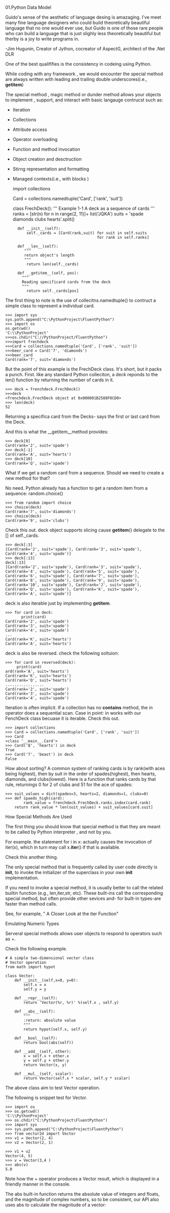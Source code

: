01.Python Data Model

Guido's sense of the aesthetic of language desing is amazaging. I've meet many fine language designers who could build theoretically beautiful language that no one would ever use, but Guido is one of those rare people who can build a language that is just slighly less theoretically beautiful but therby is a joy to write programs in.

-Jim Hugunin, Creator of Jython, cocreator of AspectG, architect of the .Net DLR



One of the best qualififies is the consistency in codeing using Python. 

While coding with any framework , we would encounter the special method are always written with leading and trailing double underscores(i.e., __getitem__)

The special method , magic method or dunder method allows your objects to implement , support, and interact with basic langauge contrucst such as:

- Iteration
- Collections
- Attribute access
- Operator overloading
- Function and method invocation
- Object creation and desctruction
- Stirng representation and formatting
- Managed contexts(i.e., with blocks )

    import collections
    
    Card = collections.namedtuple('Card', ['rank', 'suit'])
    
    class FrechDeck():
        '''
        Example 1-1
        A deck as a sequence of cards
        '''
        ranks = [str(n) for n in range(2, 11)]+ list('JQKA')
        suits = 'spade diamonds clubs hearts'.split()
    
        def __init__(self):
            self._cards = [Card(rank,suit) for suit in self.suits
                                           for rank in self.ranks]
    
        def __len__(self):
           """
           return object's length
           """
            return len(self._cards)
    
        def __getitem__(self, pos):
          """
          Reading specificard cards from the deck
          """
            return self._cards[pos]

The first thing to note is the use of collecitns.namedtuple() to contruct a simple class to represent a individual card.

    >>> import sys
    sys.path.append("C:\PythonProject\FluentPython")
    >>> import os
    os.getcwd()
    'C:\\PythonProject'
    >>>os.chdir("C://PythonProject/FluentPython")
    >>>import frechdeck
    >>>Card = collections.namedtuple('Card', ['rank', 'suit'])
    >>>beer_card = Card('7', 'diamonds')
    >>>beer_card
    Card(rank='7', suit='diamonds')

But the point of this example is the FrechDeck class. It's short, but it packs a punch. First. like any standard Python colleciton, a deck reponds to the len() function by returning the number of cards in it.

    >>> deck = frenchdeck.FrechDeck()
    >>>deck
    <frenchdeck.FrechDeck object at 0x000001B2588F0CD0>
    >>> len(deck)
    52

Returning a specifica card from the Decks- says the first or last card from the Deck.

And this is what the __getitem__method provides:

    >>> deck[0]
    Card(rank='2', suit='spade')
    >>> deck[-1]
    Card(rank='A', suit='hearts')
    >>> deck[10]
    Card(rank='Q', suit='spade')

What if we get a random card from a sequence. Should we need to create a new method for that?

No need. Python already has a function to get a random item from a sequence: random.choice()

    >>> from random import choice
    >>> choice(deck)
    Card(rank='7', suit='diamonds')
    >>> choice(deck)
    Card(rank='9', suit='clubs')

Check this out. deck object supports slicing cause __getitem__() delegate to the [] of self._cards.

    >>> deck[:3]
    [Card(rank='2', suit='spade'), Card(rank='3', suit='spade'), Card(rank='4', suit='spade')]
    >>> deck[:13]
    deck[:13]
    [Card(rank='2', suit='spade'), Card(rank='3', suit='spade'), Card(rank='4', suit='spade'), Card(rank='5', suit='spade'), Card(rank='6', suit='spade'), Card(rank='7', suit='spade'), Card(rank='8', suit='spade'), Card(rank='9', suit='spade'), Card(rank='10', suit='spade'), Card(rank='J', suit='spade'), Card(rank='Q', suit='spade'), Card(rank='K', suit='spade'), Card(rank='A', suit='spade')]
    

deck is also iterable just by implementing __getitem__.

    >>> for card in deck:
           print(card)    
    Card(rank='2', suit='spade')
    Card(rank='3', suit='spade')
    Card(rank='4', suit='spade')
    ...
    Card(rank='K', suit='hearts')
    Card(rank='A', suit='hearts')

deck is also be reversed. check the following soltuion:

    >>> for card in reversed(deck):
         print(card)
    ard(rank='A', suit='hearts')
    Card(rank='K', suit='hearts')
    Card(rank='Q', suit='hearts')
    .................
    Card(rank='2', suit='spade')
    Card(rank='3', suit='spade')
    Card(rank='4', suit='spade')

Iteration is often implicit. If a collection has no __contains__ method, the in operator does a sequential scan. Case in point: in works with our FenchDeck class becuase it is iterable. Check this out.

    >>> import collections
    >>> Card = collections.namedtuple('Card', ['rank', 'suit'])
    >>> Card
    <class '__main__.Card'>
    >>> Card('Q', 'hearts') in deck
    True
    >>> Card('7', 'beast') in deck
    False

 How about sorting? A common system of ranking cards is by rank(with aces being highest), then by suit in the order of spades(highest), then hearts, diamonds, and clubs(lowest). Here is a function that ranks cards by that rule, returnings 0 for 2 of clubs and 51 for the ace of spades:

    >>> suit_values = dict(spades=3, hearts=2, diamonds=1, clubs=0)
    >>> def spaeds_high(card):
        	rank_value = frenchdeck.FrechDeck.ranks.index(card.rank)
        return rank_value * len(suit_values) + suit_values[card.suit]

How Special Methods Are Used

The first thing you should know that special method is that they are meant to be called by Python interpreter , and not by you.

For example. the statement for i in x: actually causes the invocation of iter(x), which in turn may call x.__iter__() if that is available.

Check this another thing.

The only special method that is frequently called by user code directly is __init__, to invoke the initializer of the superclass in your own __init__ implementation.

If you need to invoke a special method, it is usually better to call the related builtin function (e.g., len,iter,str, etc). These built-ins call the corresponding special method, but often provide other sevices and- for built-in types-are faster than method calls. 

See, for example, " A Closer Look at the iter Function"

Emulating Numeric Types

Serveral special methods allows user objects to respond to operators such as +.

Check the following example.

    # A simple two-dimensional vector class
    # Vector operation
    from math import hypot
    
    class Vector:
        def __init__(self,x=0, y=0):
            self.x = x
            self.y = y
            
        def __repr__(self):
            return 'Vector(%r, %r)' %(self.x , self.y)
          
        def __abs__(self):
            """
            :return: absolute value
            """
            return hypot(self.x, self.y)
          
        def __bool__(self):
            return bool(abs(self))
          
        def __add__(self, other):
            x = self.x + other.x
            y = self.y + other.y
            return Vector(x, y)
    
        def __mul__(self, scalar):
            return Vector(self.x * scalar, self.y * scalar)

The above class aim to test Vector operation.

The following is snippet test for Vector.

    >>> import os
    >>> os.getcwd()
    'C:\\PythonProject'
    >>> os.chdir("C:\PythonProject\FluentPython")
    >>> import sys
    >>> sys.path.append("C:\PythonProject\FluentPython")
    >>> from vector2d import Vector
    >>> v1 = Vector(2, 4)
    >>> v2 = Vector(2, 1)

    >>> v1 + v2
    Vector(4, 5)
    >>> v = Vector(3,4 )
    >>> abs(v)
    5.0

Note how the + operator produces a Vector result, which is displayed in a friendly manner in the console.

The abs built-in function returns the absolute value of integers and floats, and the magnitude of complex numbers, so to be consistent, our API also uses abs to calculate the magnitude of a vector:




